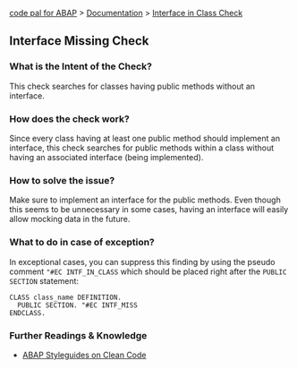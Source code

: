 [code pal for ABAP](../../README.md) > [Documentation](../check_documentation.md) > [Interface in Class Check](interface-in-class.md)

## Interface Missing Check

### What is the Intent of the Check?

This check searches for classes having public methods without an interface.

### How does the check work?

Since every class having at least one public method should implement an interface, this check searches for public methods within a class without having an associated interface (being implemented). 

### How to solve the issue?

Make sure to implement an interface for the public methods. Even though this seems to be unnecessary in some cases, having an interface will easily allow mocking data in the future.

### What to do in case of exception?

In exceptional cases, you can suppress this finding by using the pseudo comment `"#EC INTF_IN_CLASS` which should be placed right after the `PUBLIC SECTION` statement:

```abap
CLASS class_name DEFINITION.
  PUBLIC SECTION. "#EC INTF_MISS
ENDCLASS.
```

### Further Readings & Knowledge

* [ABAP Styleguides on Clean Code](https://github.com/SAP/styleguides/blob/master/clean-abap/CleanABAP.md#public-instance-methods-should-be-part-of-an-interface)
